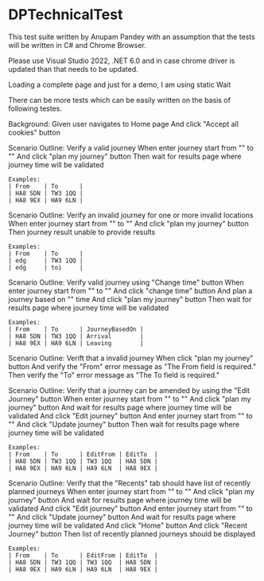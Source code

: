 # DPTechnicalTest

This test suite written by Anupam Pandey with an assumption that the tests will be written 
in C# and Chrome Browser.

Please use Visual Studio 2022, .NET 6.0 and in case chrome driver is updated than that needs 
to be updated.

Loading a complete page and just for a demo, I am using static Wait

There can be more tests which can be easily written on the basis of following testes.



Background: 
	Given user navigates to Home page
	And click "Accept all cookies" button


Scenario Outline: Verify a valid journey
	When enter journey start from "<From>" to "<To>"
	And click "plan my journey" button
	Then wait for results page where journey time will be validated

	Examples: 
	| From    | To      |
	| HA8 5DN | TW3 1QQ |
	| HA8 9EX | HA9 6LN |



Scenario Outline: Verify an invalid journey for one or more invalid locations
	When enter journey start from "<From>" to "<To>"
	And click "plan my journey" button
	Then journey result unable to provide results

	Examples: 
	| From    | To      |
	| edg     | TW3 1QQ |
	| edg     | toi     |



Scenario Outline: Verify valid journey using "Change time" button
	When enter journey start from "<From>" to "<To>"
	And click "change time" button
	And plan a journey based on "<JourneyBasedOn>" time
	And click "plan my journey" button
	Then wait for results page where journey time will be validated

	Examples: 
	| From    | To      | JourneyBasedOn |
	| HA8 5DN | TW3 1QQ | Arrival        |
	| HA8 9EX | HA9 6LN | Leaving        |



Scenario Outline: Verift that a invalid journey
	When click "plan my journey" button
	And verify the "From" error message as "The From field is required."
	Then verify the "To" error message as "The To field is required."


Scenario Outline: Verify that a journey can be amended by using the "Edit Journey" button
	When enter journey start from "<From>" to "<To>"
	And click "plan my journey" button
	And wait for results page where journey time will be validated
	And click "Edit journey" button
	And enter journey start from "<EditFrom>" to "<EditTo>"
	And click "Update journey" button
	Then wait for results page where journey time will be validated

	Examples: 
	| From    | To      | EditFrom | EditTo  |
	| HA8 5DN | TW3 1QQ | TW3 1QQ  | HA8 5DN |
	| HA8 9EX | HA9 6LN | HA9 6LN  | HA8 9EX |



Scenario Outline: Verify that the "Recents" tab should have list of recently planned journeys
	When enter journey start from "<From>" to "<To>"
	And click "plan my journey" button
	And wait for results page where journey time will be validated
	And click "Edit journey" button
	And enter journey start from "<EditFrom>" to "<EditTo>"
	And click "Update journey" button
	And wait for results page where journey time will be validated
	And click "Home" button
	And click "Recent Journey" button
	Then list of recently planned journeys should be displayed

	Examples: 
	| From    | To      | EditFrom | EditTo  |
	| HA8 5DN | TW3 1QQ | TW3 1QQ  | HA8 5DN |
	| HA8 9EX | HA9 6LN | HA9 6LN  | HA8 9EX |
